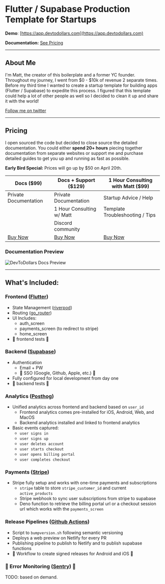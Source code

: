 # Flutter / Supabase Production Template for Startups

**Demo**: [https://app.devtodollars.com](https://app.devtodollars.com)

**Documentation:** [See Pricing](./#pricing)

***

## About Me

I'm Matt, the creator of this boilerplate and a former YC founder. Throughout my journey, I went from $0 - $10k of revenue 2 separate times. Before my third time I wanted to create a startup template for building apps (Flutter / Supabase) to expedite this process. I figured that this template could help a lot of other people as well so I decided to clean it up and share it with the world!

[Follow me on twitter](https://twitter.com/IThinkWong)

***

## Pricing

I open sourced the code but decided to close source the detailed documentation. You could either **spend 20+ hours** piecing together documentation from separate websites or support me and purchase detailed guides to get you up and running as fast as possible.

**Early Bird Special:** Prices will go up by $50 on April 20th.

| Docs ($99)                                                                             | Docs + Support ($129)                                                                  | 1 Hour Consulting with Matt ($99)                                                      |
| -------------------------------------------------------------------------------------- | -------------------------------------------------------------------------------------- | -------------------------------------------------------------------------------------- |
| Private Documentation                                                                  | Private Documentation                                                                  | Startup Advice / Help                                                                  |
|                                                                                        | 1 Hour Consulting w/ Matt                                                              | Template Troubleshooting / Tips                                                        |
|                                                                                        | Discord community                                                                      |                                                                                        |
| [Buy Now](https://app.devtodollars.com/payments?price=price\_1Oq6bXFttF99a1NCdZqHlQ8J) | [Buy Now](https://app.devtodollars.com/payments?price=price\_1OqIefFttF99a1NCezXvAtcM) | [Buy Now](https://app.devtodollars.com/payments?price=price\_1Oq6ePFttF99a1NCwsJ3JrKJ) |

### Documentation Preview
![DevToDollars Docs Preview](https://github.com/devtodollars/flutter-supabase-production-template/assets/20890995/de22956d-210b-4027-84f5-5640f508d45c)

***

## What's Included:

### Frontend ([Flutter](https://flutter.dev/))

* State Management ([riverpod](https://pub.dev/packages/riverpod))
* Routing ([go\_router](https://pub.dev/packages/go\_router))
* UI Includes:
  * auth\_screen
  * payments\_screen (to redirect to stripe)
  * home\_screen
* 🚧 frontend tests 🚧

### Backend ([Supabase](https://supabase.com/))

* Authentication
  * Email + PW
  * 🚧 SSO (Google, Github, Apple, etc.) 🚧
* Fully configured for local development from day one
* 🚧 backend tests 🚧

### Analytics ([Posthog](https://posthog.com/))

* Unified analytics across frontend and backend based on `user_id`
  * Frontend analytics comes pre-installed for iOS, Android, Web, and MacOS
  * Backend analytics installed and linked to frontend analytics
* Basic events captured:
  * `user signs in`
  * `user signs up`
  * `user deletes account`
  * `user starts checkout`
  * `user opens billing portal`
  * `user completes checkout`

### Payments ([Stripe](https://stripe.com/en-ca))

* Stripe fully setup and works with one-time payments and subscriptions
  * `stripe` table to store `stripe_customer_id` and current `active_products`
  * Stripe webhook to sync user subscriptions from stripe to supabase
  * Deno function to retrieve the billing portal url or a checkout session url which works with the `payments_screen`

### Release Pipelines ([Github Actions](https://github.com/features/actions))

* Script to `bumpversion.sh` following semantic versioning
* Deploys a web preview on Netlify for every PR
* Publishing pipeline to publish to Netlify and to publish supabase functions
* 🚧 Workflow to create signed releases for Android and iOS 🚧

### 🚧 Error Monitoring ([Sentry](https://sentry.io/welcome/)) 🚧

TODO: based on demand.
